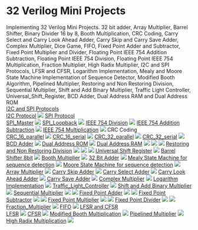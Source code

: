 # 32 Verilog Mini Projects
Implementing 32 Verilog Mini Projects.
32 bit adder,
Array Multiplier,
Barrel Shifter,
Binary Divider 16 by 8,
Booth Multiplication,
CRC Coding,
Carry Select and Carry Look Ahead Adder,
Carry Skip and Carry Save Adder,
Complex Multiplier,
Dice Game,
FIFO,
Fixed Point Adder and Subtractor,
Fixed Point Multiplier and Divider,
Floating Point IEEE 754 Addition Subtraction,
Floating Point IEEE 754 Division,
Floating Point IEEE 754 Multiplication,
Fraction Multiplier,
High Radix Multiplier,
I2C and SPI Protocols,
LFSR and CFSR,
Logarithm Implementation,
Mealy and Moore State Machine Implementation of Sequence Detector,
Modified Booth Algorithm,
Pipelined Multiplier,
Restoring and Non Restoring Division,
Sequential Multiplier,
Shift and Add Binary Multiplier,
Traffic Light Controller,
Universal_Shift_Register,
BCD Adder,
Dual Address RAM and
Dual Address ROM<br>
[I2C and SPI Protocols](I2C%20and%20SPI%20Protocols)<br>
[I2C Protocol](I2C%20and%20SPI%20Protocols/I2C)
![](I2C%20and%20SPI%20Protocols/I2C/I2C.jpg)
[SPI Protocol](I2C%20and%20SPI%20Protocols/SPI)<br>
[SPI_Master](I2C%20and%20SPI%20Protocols/SPI/Master.jpg)
![](I2C%20and%20SPI%20Protocols/SPI/Master.jpg)
[SPI_Loopback](I2C%20and%20SPI%20Protocols/SPI/Loopback.jpg)
![](I2C%20and%20SPI%20Protocols/SPI/Loopback.jpg)
[IEEE 754 Division](Floating%20Point%20IEEE%20754%20Division/division.v)
![](Floating%20Point%20IEEE%20754%20Division/IEEE_754_Division.jpg)
[IEEE 754 Addition Subtraction](Floating%20Point%20IEEE%20754%20Addition%20Subtraction/Addition_Subtraction.v)
![](Floating%20Point%20IEEE%20754%20Addition%20Subtraction/IEEE_754_Addition_Substraction.jpg)
[IEEE 754 Multiplication](Floating%20Point%20IEEE%20754%20Multiplication)
![](Floating%20Point%20IEEE%20754%20Multiplication/IEEE_754_Multiplication.jpg)
CRC Coding                                                          
[CRC_16_parallel](CRC%20Coding/CRC_16_parallel)
![](CRC%20Coding/CRC_16_parallel/CRC_16_parallel.jpg)
[CRC_16_serial](CRC%20Coding/CRC_16_serial)
![](CRC%20Coding/CRC_16_serial/CRC_16_serial.jpg)
[CRC_32_parallel](CRC%20Coding/CRC_32_parallel)
![](CRC%20Coding/CRC_32_parallel/CRC_32_parallel.jpg)
[CRC_32_serial](CRC%20Coding/CRC_32_serial)
![](CRC%20Coding/CRC_32_serial/CRC_32_serial.jpg)
[BCD Adder](/bcd_adder)
![](bcd_adder/bcd_adder.jpg) 
[Dual Address ROM](/dual_address_rom)
![](dual_address_rom/dual_address_rom.jpg)
[Dual Address RAM](/dual_address_ram)
![](dual_address_ram/dual_address_ram1.jpg)
![](dual_address_ram/dual_address_ram2.jpg)
![](dual_address_ram/dual_address_ram3.jpg)
[Restoring and Non Restoring Division](/Restoring%20and%20Non%20Restoring%20Division)
![](Restoring%20and%20Non%20Restoring%20Division/Non%20Restoring%20Division%20Radix%202.jpg)
![](Restoring%20and%20Non%20Restoring%20Division/Restoring%20Division%20Radix%202.jpg)
![](Restoring%20and%20Non%20Restoring%20Division/Restoring%20Division%20Radix%204.jpg)
[Universal Shift Register](/Universal_Shift_Register)
![](Universal_Shift_Register/Universal_shift_reg.jpg)
[Barrel Shifter 8bit](/Barrel%20Shifter)
![](Barrel%20Shifter/barrel_shifter_8bit.jpg)
[Booth Multiplier](/Booth%20Multiplication)
![](Booth%20Multiplication/booth_multiplication.jpg)
[32 Bit Adder](32%20bit%20adder)
![](32%20bit%20adder/32%20bit%20adder.jpg)
[Mealy State Machine for sequence detection](Mealy%20and%20Moore%20State%20Machine%20Implementation%20of%20Sequence%20Detector)
![](Mealy%20and%20Moore%20State%20Machine%20Implementation%20of%20Sequence%20Detector/mealy.jpg)
[Moore State Machine for sequence detection](Mealy%20and%20Moore%20State%20Machine%20Implementation%20of%20Sequence%20Detector)
![](Mealy%20and%20Moore%20State%20Machine%20Implementation%20of%20Sequence%20Detector/moore.jpg)
[Array Multiplier](Array%20Multiplier)
![](Array%20Multiplier/array_multiplier.jpg)
[Carry Skip Adder](Carry%20Skip%20and%20Carry%20Save%20Adder)
![](Carry%20Skip%20and%20Carry%20Save%20Adder/carry_skip_adder.jpg)
[Carry Select Adder](Carry%20Select%20and%20Carry%20Look%20Ahead%20Adder)
![](Carry%20Select%20and%20Carry%20Look%20Ahead%20Adder/carry_select_adder.jpg)
[Carry Look Ahead Adder](Carry%20Select%20and%20Carry%20Look%20Ahead%20Adder)
![](Carry%20Select%20and%20Carry%20Look%20Ahead%20Adder/carry_look_ahead_adder.jpg)
[Carry Save Adder](Carry%20Skip%20and%20Carry%20Save%20Adder)
![](Carry%20Skip%20and%20Carry%20Save%20Adder/carry_save_adder.jpg)
[Complex Multiplier](Complex%20Multiplier)
![](Complex%20Multiplier/complex_multiplication.jpg)
[Logarithm Implementation](Logarithm%20Implementation)
![](Logarithm%20Implementation/log.jpg)
[Traffic_Light_Controller](Traffic%20Light%20Controller)
![](Traffic%20Light%20Controller/traffic_light.jpg)
[Shift and Add Binary Multiplier](Shift%20and%20Add%20Binary%20Multiplier)
![](Shift%20and%20Add%20Binary%20Multiplier/shift%20and%20add%20multiplier.jpg)
[Sequential Multiplier](Sequential%20Multiplier)
![](Sequential%20Multiplier/sequential_multiplication1.jpg)
![](Sequential%20Multiplier/sequential_multiplication2.jpg)
[Fixed Point Adder](Fixed%20Point%20Adder%20and%20Subtractor)
![](Fixed%20Point%20Adder%20and%20Subtractor/fixed_point_adder1.jpg)
![](Fixed%20Point%20Adder%20and%20Subtractor/fixed_point_adder2.jpg)
[Fixed Point Subtractor](Fixed%20Point%20Adder%20and%20Subtractor)
![](Fixed%20Point%20Adder%20and%20Subtractor/fixed_point_subtractor1.jpg)
![](Fixed%20Point%20Adder%20and%20Subtractor/fixed_point_subtractor2.jpg)
[Fixed Point Multiplier](Fixed%20Point%20Multiplier%20and%20Divider)
![](Fixed%20Point%20Multiplier%20and%20Divider/fixed_point_multiplier1.jpg)
![](Fixed%20Point%20Multiplier%20and%20Divider/fixed_point_multiplier2.jpg)
[Fixed Point Divider](Fixed%20Point%20Multiplier%20and%20Divider)
![](Fixed%20Point%20Multiplier%20and%20Divider/fixed_point_divider1.jpg)
![](Fixed%20Point%20Multiplier%20and%20Divider/fixed_point_divider2.jpg)
[Fraction_Multiplier](Fraction%20Multiplier)
![](Fraction%20Multiplier/fraction_multiplication.jpg)
[FIFO](FIFO)
![](FIFO/fifo.jpg)
[LFSR and CFSR](LFSR%20and%20CFSR)<br>
[LFSR](LFSR%20and%20CFSR/LFSR)
![](LFSR%20and%20CFSR/LFSR/lfsr.jpg)
[CFSR](LFSR%20and%20CFSR/CFSR)
![](LFSR%20and%20CFSR/CFSR/cfsr.jpg)
[Modified Booth Multiplication](Modified%20Booth%20Algorithm)
![](Modified%20Booth%20Algorithm/modified_booth.jpg)
[Pipelined Multiplier](Pipelined%20Multiplier)
![](Pipelined%20Multiplier/pipelined%20multiplier.jpg)
[High Radix Multiplication](High%20Radix%20Multiplier)
![](High%20Radix%20Multiplier/multiplier.jpg)
